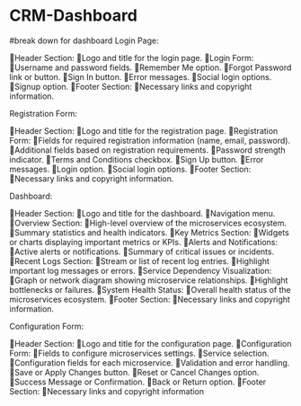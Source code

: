 # CRM-Dashboard
#break down for dashboard
Login Page:

Header Section:
Logo and title for the login page.
Login Form:
Username and password fields.
Remember Me option.
Forgot Password link or button.
Sign In button.
Error messages.
Social login options.
Signup option.
Footer Section:
Necessary links and copyright information.

Registration Form:

Header Section:
Logo and title for the registration page.
Registration Form:
Fields for required registration information (name, email, password).
Additional fields based on registration requirements.
Password strength indicator.
Terms and Conditions checkbox.
Sign Up button.
Error messages.
Login option.
Social login options.
Footer Section:
Necessary links and copyright information.

Dashboard:

Header Section:
Logo and title for the dashboard.
Navigation menu.
Overview Section:
High-level overview of the microservices ecosystem.
Summary statistics and health indicators.
Key Metrics Section:
Widgets or charts displaying important metrics or KPIs.
Alerts and Notifications:
Active alerts or notifications.
Summary of critical issues or incidents.
Recent Logs Section:
Stream or list of recent log entries.
Highlight important log messages or errors.
Service Dependency Visualization:
Graph or network diagram showing microservice relationships.
Highlight bottlenecks or failures.
System Health Status:
Overall health status of the microservices ecosystem.
Footer Section:
Necessary links and copyright information.

Configuration Form:

Header Section:
Logo and title for the configuration page.
Configuration Form:
Fields to configure microservices settings.
Service selection.
Configuration fields for each microservice.
Validation and error handling.
Save or Apply Changes button.
Reset or Cancel Changes option.
Success Message or Confirmation.
Back or Return option.
Footer Section:
Necessary links and copyright information
